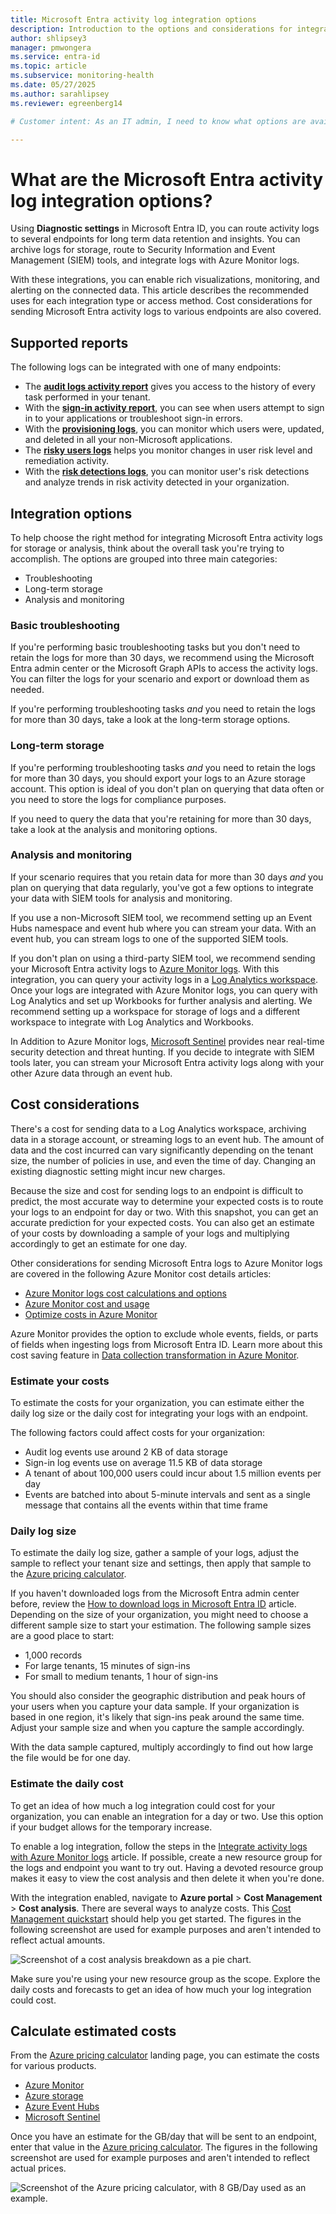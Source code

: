 ```yaml
---
title: Microsoft Entra activity log integration options
description: Introduction to the options and considerations for integrating Microsoft Entra activity logs with storage and analysis tools.
author: shlipsey3
manager: pmwongera
ms.service: entra-id
ms.topic: article
ms.subservice: monitoring-health
ms.date: 05/27/2025
ms.author: sarahlipsey
ms.reviewer: egreenberg14

# Customer intent: As an IT admin, I need to know what options are available for integrating Microsoft Entra activity logs with storage and analysis tools so I can choose the best option for my organization.

---
```

# What are the Microsoft Entra activity log integration options?

Using **Diagnostic settings** in Microsoft Entra ID, you can route activity logs to several endpoints for long term data retention and insights. You can archive logs for storage, route to Security Information and Event Management (SIEM) tools, and integrate logs with Azure Monitor logs.

With these integrations, you can enable rich visualizations, monitoring, and alerting on the connected data. This article describes the recommended uses for each integration type or access method. Cost considerations for sending Microsoft Entra activity logs to various endpoints are also covered.

## Supported reports

The following logs can be integrated with one of many endpoints:

* The [**audit logs activity report**](concept-audit-logs.md) gives you access to the history of every task performed in your tenant.
* With the [**sign-in activity report**](concept-sign-ins.md), you can see when users attempt to sign in to your applications or troubleshoot sign-in errors.
* With the [**provisioning logs**](../../identity/app-provisioning/application-provisioning-log-analytics.md), you can monitor which users were, updated, and deleted in all your non-Microsoft applications.
* The [**risky users logs**](../../id-protection/howto-identity-protection-investigate-risk.md#risky-users-report) helps you monitor changes in user risk level and remediation activity.
* With the [**risk detections logs**](../../id-protection/howto-identity-protection-investigate-risk.md#risk-detections-report), you can monitor user's risk detections and analyze trends in risk activity detected in your organization.

## Integration options

To help choose the right method for integrating Microsoft Entra activity logs for storage or analysis, think about the overall task you're trying to accomplish. The options are grouped into three main categories:

* Troubleshooting
* Long-term storage
* Analysis and monitoring

### Basic troubleshooting

If you're performing basic troubleshooting tasks but you don't need to retain the logs for more than 30 days, we recommend using the Microsoft Entra admin center or the Microsoft Graph APIs to access the activity logs. You can filter the logs for your scenario and export or download them as needed.

If you're performing troubleshooting tasks *and* you need to retain the logs for more than 30 days, take a look at the long-term storage options.

### Long-term storage

If you're performing troubleshooting tasks *and* you need to retain the logs for more than 30 days, you should export your logs to an Azure storage account. This option is ideal of you don't plan on querying that data often or you need to store the logs for compliance purposes.

If you need to query the data that you're retaining for more than 30 days, take a look at the analysis and monitoring options.

### Analysis and monitoring

If your scenario requires that you retain data for more than 30 days *and* you plan on querying that data regularly, you've got a few options to integrate your data with SIEM tools for analysis and monitoring.

If you use a non-Microsoft SIEM tool, we recommend setting up an Event Hubs namespace and event hub where you can stream your data. With an event hub, you can stream logs to one of the supported SIEM tools.

If you don't plan on using a third-party SIEM tool, we recommend sending your Microsoft Entra activity logs to [Azure Monitor logs](/azure/azure-monitor/logs/data-platform-logs). With this integration, you can query your activity logs in a [Log Analytics workspace](/azure/azure-monitor/logs/log-analytics-workspace-overview). Once your logs are integrated with Azure Monitor logs, you can query with Log Analytics and set up Workbooks for further analysis and alerting. We recommend setting up a workspace for storage of logs and a different workspace to integrate with Log Analytics and Workbooks.

In Addition to Azure Monitor logs, [Microsoft Sentinel](/azure/sentinel/overview?tabs=azure-portal) provides near real-time security detection and threat hunting. If you decide to integrate with SIEM tools later, you can stream your Microsoft Entra activity logs along with your other Azure data through an event hub.

## Cost considerations

There's a cost for sending data to a Log Analytics workspace, archiving data in a storage account, or streaming logs to an event hub. The amount of data and the cost incurred can vary significantly depending on the tenant size, the number of policies in use, and even the time of day. Changing an existing diagnostic setting might incur new charges.

Because the size and cost for sending logs to an endpoint is difficult to predict, the most accurate way to determine your expected costs is to route your logs to an endpoint for day or two. With this snapshot, you can get an accurate prediction for your expected costs. You can also get an estimate of your costs by downloading a sample of your logs and multiplying accordingly to get an estimate for one day.

Other considerations for sending Microsoft Entra logs to Azure Monitor logs are covered in the following Azure Monitor cost details articles:

* [Azure Monitor logs cost calculations and options](/azure/azure-monitor/logs/cost-logs)
* [Azure Monitor cost and usage](/azure/azure-monitor/usage-estimated-costs)
* [Optimize costs in Azure Monitor](/azure/azure-monitor/best-practices-cost)

Azure Monitor provides the option to exclude whole events, fields, or parts of fields when ingesting logs from Microsoft Entra ID. Learn more about this cost saving feature in [Data collection transformation in Azure Monitor](/azure/azure-monitor/essentials/data-collection-transformations).

### Estimate your costs

To estimate the costs for your organization, you can estimate either the daily log size or the daily cost for integrating your logs with an endpoint.

The following factors could affect costs for your organization:

* Audit log events use around 2 KB of data storage
* Sign-in log events use on average 11.5 KB of data storage
* A tenant of about 100,000 users could incur about 1.5 million events per day
* Events are batched into about 5-minute intervals and sent as a single message that contains all the events within that time frame

### Daily log size

To estimate the daily log size, gather a sample of your logs, adjust the sample to reflect your tenant size and settings, then apply that sample to the [Azure pricing calculator](https://azure.microsoft.com/pricing/calculator/).

If you haven't downloaded logs from the Microsoft Entra admin center before, review the [How to download logs in Microsoft Entra ID](howto-download-logs.md) article. Depending on the size of your organization, you might need to choose a different sample size to start your estimation. The following sample sizes are a good place to start:

* 1,000 records
* For large tenants, 15 minutes of sign-ins
* For small to medium tenants, 1 hour of sign-ins

You should also consider the geographic distribution and peak hours of your users when you capture your data sample. If your organization is based in one region, it's likely that sign-ins peak around the same time. Adjust your sample size and when you capture the sample accordingly.

With the data sample captured, multiply accordingly to find out how large the file would be for one day.

### Estimate the daily cost

To get an idea of how much a log integration could cost for your organization, you can enable an integration for a day or two. Use this option if your budget allows for the temporary increase.

To enable a log integration, follow the steps in the [Integrate activity logs with Azure Monitor logs](./howto-integrate-activity-logs-with-azure-monitor-logs.yml) article. If possible, create a new resource group for the logs and endpoint you want to try out. Having a devoted resource group makes it easy to view the cost analysis and then delete it when you're done.

With the integration enabled, navigate to **Azure portal** > **Cost Management** > **Cost analysis**. There are several ways to analyze costs. This [Cost Management quickstart](/azure/cost-management-billing/costs/quick-acm-cost-analysis) should help you get started. The figures in the following screenshot are used for example purposes and aren't intended to reflect actual amounts.

![Screenshot of a cost analysis breakdown as a pie chart.](media/concept-activity-logs-azure-monitor/cost-analysis-breakdown.png)

Make sure you're using your new resource group as the scope. Explore the daily costs and forecasts to get an idea of how much your log integration could cost.

## Calculate estimated costs

From the [Azure pricing calculator](https://azure.microsoft.com/pricing/calculator/) landing page, you can estimate the costs for various products.

* [Azure Monitor](https://azure.microsoft.com/pricing/details/monitor/)
* [Azure storage](https://azure.microsoft.com/pricing/details/storage/blobs/)
* [Azure Event Hubs](https://azure.microsoft.com/pricing/details/event-hubs/)
* [Microsoft Sentinel](https://azure.microsoft.com/pricing/details/microsoft-sentinel/)

Once you have an estimate for the GB/day that will be sent to an endpoint, enter that value in the [Azure pricing calculator](https://azure.microsoft.com/pricing/calculator/). The figures in the following screenshot are used for example purposes and aren't intended to reflect actual prices.

![Screenshot of the Azure pricing calculator, with 8 GB/Day used as an example.](media/concept-activity-logs-azure-monitor/azure-pricing-calculator-values.png)
